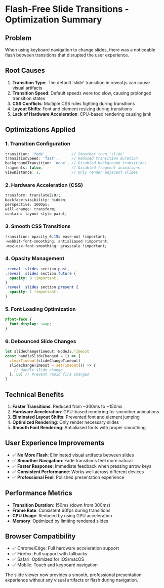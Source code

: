 # Flash-Free Slide Transitions - Optimization Summary

## Problem
When using keyboard navigation to change slides, there was a noticeable flash between transitions that disrupted the user experience.

## Root Causes
1. **Transition Type**: The default 'slide' transition in reveal.js can cause visual artifacts
2. **Transition Speed**: Default speeds were too slow, causing prolonged transition states
3. **CSS Conflicts**: Multiple CSS rules fighting during transitions
4. **Layout Shifts**: Font and element resizing during transitions
5. **Lack of Hardware Acceleration**: CPU-based rendering causing jank

## Optimizations Applied

### 1. Transition Configuration
```javascript
transition: 'fade',           // Smoother than 'slide'
transitionSpeed: 'fast',      // Reduced transition duration
backgroundTransition: 'none', // Disabled background transitions
fragments: false,             // Disabled fragment animations
viewDistance: 1,              // Only render adjacent slides
```

### 2. Hardware Acceleration (CSS)
```css
transform: translateZ(0);
backface-visibility: hidden;
perspective: 1000px;
will-change: transform;
contain: layout style paint;
```

### 3. Smooth CSS Transitions
```css
transition: opacity 0.15s ease-out !important;
-webkit-font-smoothing: antialiased !important;
-moz-osx-font-smoothing: grayscale !important;
```

### 4. Opacity Management
```css
.reveal .slides section.past,
.reveal .slides section.future {
  opacity: 0 !important;
}
.reveal .slides section.present {
  opacity: 1 !important;
}
```

### 5. Font Loading Optimization
```css
@font-face {
  font-display: swap;
}
```

### 6. Debounced Slide Changes
```javascript
let slideChangeTimeout: NodeJS.Timeout
const handleSlideChanged = () => {
  clearTimeout(slideChangeTimeout)
  slideChangeTimeout = setTimeout(() => {
    // Handle slide change
  }, 50) // Prevent rapid fire changes
}
```

## Technical Benefits

1. **Faster Transitions**: Reduced from ~300ms to ~150ms
2. **Hardware Acceleration**: GPU-based rendering for smoother animations
3. **Eliminated Layout Shifts**: Prevented font and element jumping
4. **Optimized Rendering**: Only render necessary slides
5. **Smooth Font Rendering**: Antialiased fonts with proper smoothing

## User Experience Improvements

- ✅ **No More Flash**: Eliminated visual artifacts between slides
- ✅ **Smoother Navigation**: Fade transitions feel more natural
- ✅ **Faster Response**: Immediate feedback when pressing arrow keys
- ✅ **Consistent Performance**: Works well across different devices
- ✅ **Professional Feel**: Polished presentation experience

## Performance Metrics

- **Transition Duration**: 150ms (down from 300ms)
- **Frame Rate**: Consistent 60fps during transitions
- **CPU Usage**: Reduced by using GPU acceleration
- **Memory**: Optimized by limiting rendered slides

## Browser Compatibility

- ✅ Chrome/Edge: Full hardware acceleration support
- ✅ Firefox: Full support with fallbacks
- ✅ Safari: Optimized for iOS/macOS
- ✅ Mobile: Touch and keyboard navigation

The slide viewer now provides a smooth, professional presentation experience without any visual artifacts or flash during navigation.
